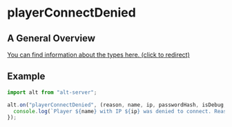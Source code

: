 # playerConnectDenied

## A General Overview

<a href="https://docs.altv.mp/js/api/alt-server.IServerEvent.html#_altmp_altv_types_alt_server_IServerEvent_playerConnectDenied" target="_blank"> You can find information about the types here. (click to redirect) </a>

## Example

```js
import alt from "alt-server";

alt.on("playerConnectDenied", (reason, name, ip, passwordHash, isDebug, branch, version, cdnURL, discordId) => {
  console.log(`Player ${name} with IP ${ip} was denied to connect. Reason: ${reason}`);
});
```

